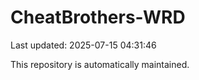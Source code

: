 # CheatBrothers-WRD

Last updated: 2025-07-15 04:31:46

This repository is automatically maintained.
